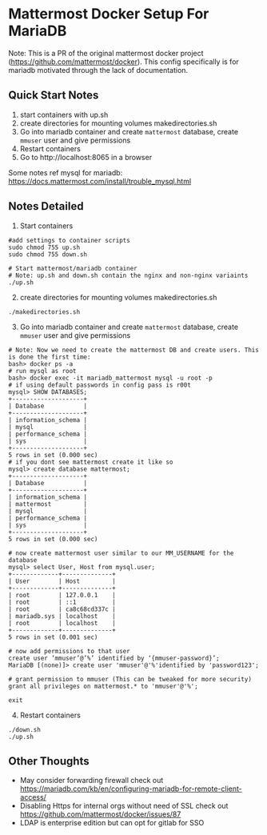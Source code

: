 # Mattermost Docker Setup For MariaDB

Note: This is a PR of the original mattermost docker project (https://github.com/mattermost/docker). This config specifically is for mariadb motivated through the lack of documentation.

## Quick Start Notes
1. start containers with up.sh
2. create directories for mounting volumes makedirectories.sh
3. Go into mariadb container and create `mattermost` database, create `mmuser` user and give permissions
4. Restart containers
5. Go to http://localhost:8065 in a browser


Some notes ref mysql for mariadb: https://docs.mattermost.com/install/trouble_mysql.html


## Notes Detailed
1. Start containers
```
#add settings to container scripts
sudo chmod 755 up.sh
sudo chmod 755 down.sh

# Start mattermost/mariadb container
# Note: up.sh and down.sh contain the nginx and non-nginx variaints
./up.sh
```
2. create directories for mounting volumes makedirectories.sh
```
./makedirectories.sh
```
3. Go into mariadb container and create `mattermost` database, create `mmuser` user and give permissions
```
# Note: Now we need to create the mattermost DB and create users. This is done the first time: 
bash> docker ps -a
# run mysql as root
bash> docker exec -it mariadb_mattermost mysql -u root -p
# if using default passwords in config pass is r00t
mysql> SHOW DATABASES;
+--------------------+
| Database           |
+--------------------+
| information_schema |
| mysql              |
| performance_schema |
| sys                |
+--------------------+
5 rows in set (0.000 sec)
# if you dont see mattermost create it like so
mysql> create database mattermost;
+--------------------+
| Database           |
+--------------------+
| information_schema |
| mattermost         |
| mysql              |
| performance_schema |
| sys                |
+--------------------+
5 rows in set (0.000 sec)

# now create mattermost user similar to our MM_USERNAME for the database
mysql> select User, Host from mysql.user;
+-------------+--------------+
| User        | Host         |
+-------------+--------------+
| root        | 127.0.0.1    |
| root        | ::1          |
| root        | ca8c68cd337c |
| mariadb.sys | localhost    |
| root        | localhost    |
+-------------+--------------+
5 rows in set (0.001 sec)

# now add permissions to that user
create user ‘mmuser’@’%’ identified by ‘{mmuser-password}’;
MariaDB [(none)]> create user 'mmuser'@'%'identified by 'password123'; 

# grant permission to mmuser (This can be tweaked for more security)
grant all privileges on mattermost.* to 'mmuser'@'%';

exit
```

4. Restart containers
```
./down.sh
./up.sh
```
## Other Thoughts
- May consider forwarding firewall check out https://mariadb.com/kb/en/configuring-mariadb-for-remote-client-access/
- Disabling Https for internal orgs without need of SSL check out https://github.com/mattermost/docker/issues/87
- LDAP is enterprise edition but can opt for gitlab for SSO
